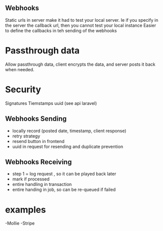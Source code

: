 ## Webhooks
Static urls in server make it had to test your local server. 
Ie if you specify in the server the callback url, then you cannot test your local instance
Easier to define the callbacks in teh sending of the webhooks

# Passthrough data
Allow passthrough data, client encrypts the data, and server posts it back when needed.

# Security

Signatures
Tiemstamps
uuid
(see api laravel)


## Webhooks Sending
- locally record (posted date, timestamp, client response)
- retry strategy
- resend button in frontend
- uuid in request for resending and duplicate prevention


## Webhooks Receiving
- step 1 = log request , so it can be played back later
- mark if processed
- entire handling in transaction
- entire handing in job, so can be re-queued if failed


# examples
-Mollie
-Stripe
